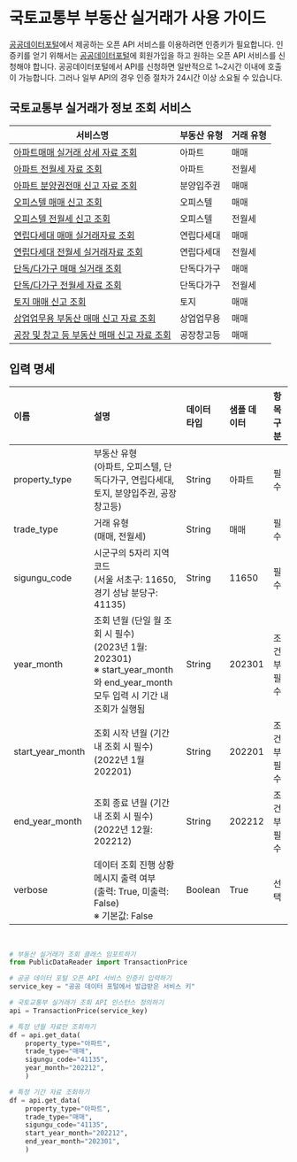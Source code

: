 # 국토교통부 부동산 실거래가 사용 가이드

[공공데이터포털](https://www.data.go.kr)에서 제공하는 오픈 API 서비스를 이용하려면 인증키가 필요합니다. 인증키를 얻기 위해서는 [공공데이터포털](https://www.data.go.kr)에 회원가입을 하고 원하는 오픈 API 서비스를 신청해야 합니다. 공공데이터포털에서 API를 신청하면 일반적으로 1~2시간 이내에 호출이 가능합니다. 그러나 일부 API의 경우 인증 절차가 24시간 이상 소요될 수 있습니다.

## 국토교통부 실거래가 정보 조회 서비스

<div align="center">

| **서비스명**                          | **부동산 유형** | **거래 유형** |
| ------------------------------------- | ------------ | ------------ |
| [아파트매매 실거래 상세 자료 조회](https://www.data.go.kr/data/15057511/openapi.do)      | 아파트       | 매매         |
| [아파트 전월세 자료 조회](https://www.data.go.kr/data/15058017/openapi.do)               | 아파트       | 전월세       |
| [아파트 분양권전매 신고 자료 조회](https://www.data.go.kr/data/15056782/openapi.do)      | 분양입주권   | 매매         |
| [오피스텔 매매 신고 조회](https://www.data.go.kr/data/15058452/openapi.do)               | 오피스텔     | 매매         |
| [오피스텔 전월세 신고 조회](https://www.data.go.kr/data/15059249/openapi.do)             | 오피스텔     | 전월세       |
| [연립다세대 매매 실거래자료 조회](https://www.data.go.kr/data/15058038/openapi.do)       | 연립다세대   | 매매         |
| [연립다세대 전월세 실거래자료 조회](https://www.data.go.kr/data/15058016/openapi.do)     | 연립다세대   | 전월세       |
| [단독/다가구 매매 실거래 조회](https://www.data.go.kr/data/15058022/openapi.do)          | 단독다가구   | 매매         |
| [단독/다가구 전월세 자료 조회](https://www.data.go.kr/data/15058352/openapi.do)          | 단독다가구   | 전월세       |
| [토지 매매 신고 조회](https://www.data.go.kr/data/15056649/openapi.do)                   | 토지         | 매매         |
| [상업업무용 부동산 매매 신고 자료 조회](https://www.data.go.kr/data/15057267/openapi.do) | 상업업무용   | 매매         |
| [공장 및 창고 등 부동산 매매 신고 자료 조회](https://www.data.go.kr/data/15100574/openapi.do) | 공장창고등   | 매매         |

</div>

## 입력 명세

<div align="center">

| 이름             | 설명                                                                                                                               | 데이터 타입   | 샘플 데이터   | 항목구분    |
|:-----------------|:-----------------------------------------------------------------------------------------------------------------------------------|:--------------|:--------------|:------------|
| property_type    | 부동산 유형<br>(아파트, 오피스텔, 단독다가구, 연립다세대, 토지, 분양입주권, 공장창고등)                                            | String        | 아파트        | 필수        |
| trade_type       | 거래 유형<br>(매매, 전월세)                                                                                                        | String        | 매매          | 필수        |
| sigungu_code     | 시군구의 5자리 지역코드<br>(서울 서초구: 11650, 경기 성남 분당구: 41135)                                                           | String        | 11650         | 필수        |
| year_month       | 조회 년월 (단일 월 조회 시 필수)<br>(2023년 1월: 202301)<br>※ start_year_month와 end_year_month 모두 입력 시 기간 내 조회가 실행됨 | String        | 202301        | 조건부 필수 |
| start_year_month | 조회 시작 년월 (기간 내 조회 시 필수)<br>(2022년 1월 202201)                                                                       | String        | 202201        | 조건부 필수 |
| end_year_month   | 조회 종료 년월 (기간 내 조회 시 필수)<br>(2022년 12월: 202212)                                                                     | String        | 202212        | 조건부 필수 |
| verbose          | 데이터 조회 진행 상황 메시지 출력 여부<br>(출력: True, 미출력: False)<br>※ 기본값: False                                           | Boolean       | True          | 선택        |

</div>

<br>

```python
# 부동산 실거래가 조회 클래스 임포트하기
from PublicDataReader import TransactionPrice

# 공공 데이터 포털 오픈 API 서비스 인증키 입력하기
service_key = "공공 데이터 포털에서 발급받은 서비스 키"

# 국토교통부 실거래가 조회 API 인스턴스 정의하기
api = TransactionPrice(service_key)

# 특정 년월 자료만 조회하기
df = api.get_data(
    property_type="아파트",
    trade_type="매매",
    sigungu_code="41135",
    year_month="202212",
    )

# 특정 기간 자료 조회하기
df = api.get_data(
    property_type="아파트",
    trade_type="매매",
    sigungu_code="41135",
    start_year_month="202212",
    end_year_month="202301",
    )
```